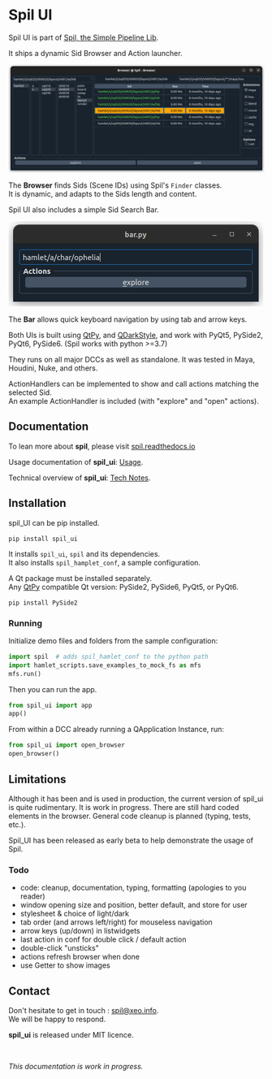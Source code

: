 # Spil UI

Spil UI is part of [Spil, the Simple Pipeline Lib](https://github.com/MichaelHaussmann/spil).

It ships a dynamic Sid Browser and Action launcher.

[![Spil Qt UI](https://raw.githubusercontent.com/MichaelHaussmann/spil_ui/main/docs/img/spil_ui_dark.png)](https://github.com/MichaelHaussmann/spil_ui)

The **Browser** finds Sids (Scene IDs) using Spil's `Finder` classes.  
It is dynamic, and adapts to the Sids length and content.  

Spil UI also includes a simple Sid Search Bar. 

![Spil Qt UI Bar](https://raw.githubusercontent.com/MichaelHaussmann/spil_ui/main/docs/img/bar.png)

The **Bar** allows quick keyboard navigation by using tab and arrow keys.

Both UIs is built using [QtPy](https://github.com/spyder-ide/qtpy), and [QDarkStyle](https://github.com/ColinDuquesnoy/QDarkStyleSheet), and work with PyQt5, PySide2, PyQt6, PySide6.
(Spil works with python >=3.7)

They runs on all major DCCs as well as standalone. It was tested in Maya, Houdini, Nuke, and others.

ActionHandlers can be implemented to show and call actions matching the selected Sid.    
An example ActionHandler is included (with "explore" and "open" actions).


## Documentation

To lean more about **spil**, please visit [spil.readthedocs.io](https://spil.readthedocs.io)

Usage documentation of **spil_ui**: [Usage](docs/usage.md).

Technical overview of **spil_ui**: [Tech Notes](docs/notes.md).

## Installation

spil_UI can be pip installed.

```shell
pip install spil_ui
```
It installs `spil_ui`, `spil` and its dependencies.  
It also installs `spil_hamplet_conf`, a sample configuration.   

A Qt package must be installed separately.    
Any [QtPy](https://github.com/spyder-ide/qtpy) compatible Qt version: PySide2, PySide6, PyQt5, or PyQt6.  
  
```shell
pip install PySide2
```

### Running

Initialize demo files and folders from the sample configuration: 
```python
import spil  # adds spil_hamlet_conf to the python path
import hamlet_scripts.save_examples_to_mock_fs as mfs
mfs.run()
```

Then you can run the app.
```python
from spil_ui import app
app()
```

From within a DCC already running a QApplication Instance, run:
```python
from spil_ui import open_browser
open_browser()
```

## Limitations

Although it has been and is used in production, the current version of spil_ui is quite rudimentary.
It is work in progress. There are still hard coded elements in the browser.
General code cleanup is planned (typing, tests, etc.).

Spil_UI has been released as early beta to help demonstrate the usage of Spil.

### Todo

- code: cleanup, documentation, typing, formatting (apologies to you reader)
- window opening size and position, better default, and store for user
- stylesheet & choice of light/dark
- tab order (and arrows left/right) for mouseless navigation
- arrow keys (up/down) in listwidgets
- last action in conf for double click / default action
- double-click "unsticks"
- actions refresh browser when done
- use Getter to show images

## Contact

Don't hesitate to get in touch : [spil@xeo.info](mailto:spil@xeo.info).  
We will be happy to respond.  

**spil_ui** is released under MIT licence.

<br>

*This documentation is work in progress.*
